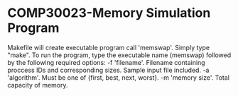# COMP30023-Memory Simulation Program 

Makefile will create executable program call 'memswap'. Simply type "make".
To run the program, type the executable name (memswap) followed by the following required options:
    -f 'filename'. Filename containing proccess IDs and corresponding sizes. Sample input file included.
    -a 'algorithm'. Must be one of {first, best, next, worst}.
    -m 'memory size'. Total capacity of memory.
    










